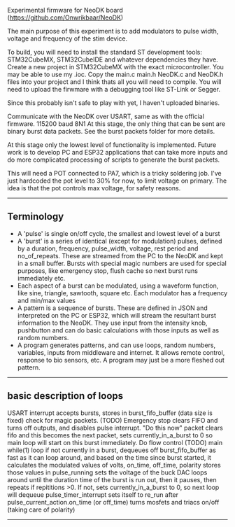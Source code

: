 Experimental firmware for NeoDK board (https://github.com/Onwrikbaar/NeoDK)

The main purpose of this experiment is to add modulators to pulse width, voltage and frequency of the stim device.

To build, you will need to install the standard ST development tools: STM32CubeMX, STM32CubeIDE and whatever dependencies they have. Create a new project in STM32CubeMX with the exact microcontroller. You may be able to use my .ioc.  Copy the main.c main.h NeoDK.c and NeoDK.h files into your project and I think thats all you will need to compile. You will need to upload the firwmare with a debugging tool like ST-Link or Segger.

Since this probably isn't safe to play with yet, I haven't uploaded binaries.

Communicate with the NeoDK over USART, same as with the official firmware. 115200 baud 8N1
At this stage, the only thing that can be sent are binary burst data packets. See the burst packets folder for more details.

At this stage only the lowest level of functionality is implemented. Future work is to develop PC and ESP32 applications that can take more inputs and do more complicated processing of scripts to generate the burst packets.

This will need a POT connected to PA7, which is a tricky soldering job. I've just hardcoded the pot level to 30% for now, to limit voltage on primary. The idea is that the pot controls max voltage, for safety reasons.

-------------
Terminology
-------------
 * A 'pulse' is single on/off cycle, the smallest and lowest level of a burst
 * A 'burst' is a series of identical (except for modulation) pulses, defined by a duration, frequency, pulse_width, voltage, rest period and no_of_repeats. These are streamed from the PC to the NeoDK and kept in a small buffer. Bursts with special magic numbers are used for special purposes, like emergency stop, flush cache so next burst runs immediately etc.
 * Each aspect of a burst can be modulated, using a waveform function, like sine, triangle, sawtooth, square etc. Each modulator has a frequency and min/max values
 * A pattern is a sequence of bursts. These are defined in JSON and interpreted on the PC or ESP32, which will stream the resultant burst information to the NeoDK. They use input from the intensity knob, pushbutton and can do basic calculations with those inputs as well as random numbers.
 * A program generates patterns, and can use loops, random numbers, variables, inputs from middleware and internet. It allows remote control, response to bio sensors, etc. A program may just be a more fleshed out pattern.



---------------------------
basic description of loops
---------------------------
USART interrupt 
	accepts bursts, stores in burst_fifo_buffer (data size is fixed)
	check for magic packets. (TODO)
		Emergency stop clears FIFO and turns off outputs, and disables pulse interrupt. 
		"Do this now" packet clears fifo and this becomes the next packet, sets currently_in_a_burst to 0 so main loop will start on this burst immediately.
	Do flow control (TODO)
main while(1) loop 
	if not currently in a burst, dequeues off burst_fifo_buffer 
	as fast as it can loop around, and based on the time since burst started, it calculates the modulated values of volts, on_time, off_time, polarity 
  stores those values in pulse_running
  sets the voltage of the buck DAC
	loops around until the duration time of the burst is run out, then it pauses, then repeats if repititions >0. If not, sets currently_in_a_burst to 0, so next loop will dequeue 
pulse_timer_interrupt
	sets itself to re_run after pulse_current_action.on_time (or off_time)
	turns mosfets and triacs on/off (taking care of polarity)

-----------------------------
